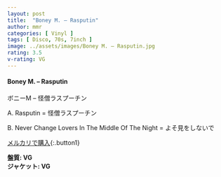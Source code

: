 ```yaml
---
layout: post
title:  "Boney M. – Rasputin"
author: mmr
categories: [ Vinyl ]
tags: [ Disco, 70s, 7inch ]
image: ../assets/images/Boney M. – Rasputin.jpg
rating: 3.5
v-rating: VG
---
```


#### Boney M. – Rasputin

ボニーM – 怪僧ラスプーチン

A. Rasputin = 怪僧ラスプーチン

B. Never Change Lovers In The Middle Of The Night = よそ見をしないで

[メルカリで購入](https://jp.mercari.com/item/m61755773030){:.button1}

<div class="mt-4 mb-4 d-flex align-items-center">
<strong class="mr-1">盤質: VG</strong>
</div>
<div class="mt-4 mb-4 d-flex align-items-center">
<strong class="mr-1">ジャケット: VG</strong>
</div>
